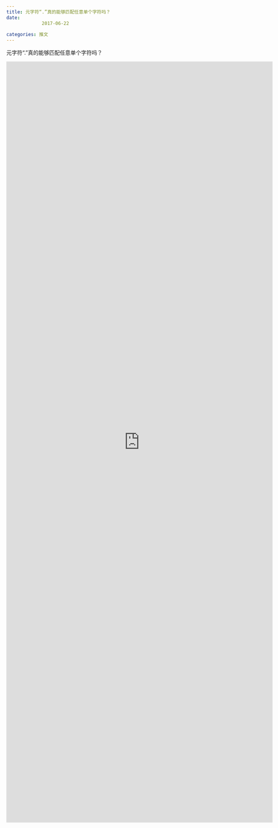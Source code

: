 ```yaml
---
title: 元字符“.”真的能够匹配任意单个字符吗？
date: 
             2017-06-22
            
categories: 推文
---
```

元字符“.”真的能够匹配任意单个字符吗？<!--more-->
<iframe src="http://202.114.234.173:8669/appbbs/Stata_Article/@元字符“.”真的能够匹配任意单个字符吗？.htm" width="700px" height="2000px" scrolling="auto" frameborder=0 ></iframe>
